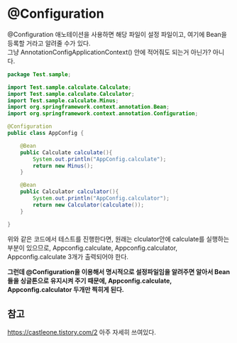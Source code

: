 # @Configuration 
@Configuration 애노테이션을 사용하면 해당 파일이 설정 파일이고, 여기에 Bean을 등록할 거라고 알려줄 수가 있다. <br>
그냥  AnnotationConfigApplicationContext() 안에 적어줘도 되는거 아닌가? 아니다.

```java
package Test.sample;

import Test.sample.calculate.Calculate;
import Test.sample.calculate.Calculator;
import Test.sample.calculate.Minus;
import org.springframework.context.annotation.Bean;
import org.springframework.context.annotation.Configuration;

@Configuration
public class AppConfig {

    @Bean
    public Calculate calculate(){
        System.out.println("AppConfig.calculate");
        return new Minus();
    }

    @Bean
    public Calculator calculator(){
        System.out.println("AppConfig.calculator");
        return new Calculator(calculate());
    }

}
```
위와 같은 코드에서 테스트를 진행한다면, 원래는 clculator안에 calculate를 실행하는 부분이 있으므로, 
Appconfig.calculate, Appconfig.calculator, Appconfig.calculate 3개가 출력되어야 한다.     <br>

**그런데 @Configuration을 이용해서 명시적으로 설정파일임을 알려주면 알아서 Bean들을 싱글톤으로 유지시켜 주기 때문에, 
Appconfig.calculate, Appconfig.calculator 두개만 찍히게 된다.**


## 참고
https://castleone.tistory.com/2
아주 자세히 쓰여있다.
